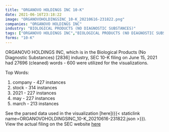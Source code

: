 ```yaml
---
title: "ORGANOVO HOLDINGS INC 10-K"
date: 2021-06-16T23:18:22
image: "ORGANOVOHOLDINGSINC_10-K_20210616-231822.png"
companies: "ORGANOVO HOLDINGS INC"
industry: "BIOLOGICAL PRODUCTS (NO DIAGNOSTIC SUBSTANCES)"
tags: ["ORGANOVO HOLDINGS INC","BIOLOGICAL PRODUCTS (NO DIAGNOSTIC SUBSTANCES)","06-15-2021","10-K"]
forms: "10-K"
---
```

ORGANOVO HOLDINGS INC, which is in the Biological Products (No Diagnostic Substances) [2836] industry, SEC 10-K filing on June 15, 2021 had 27696 (cleaned) words - 600 were utilized for the visualizations.

Top Words:
1. company - 427 instances
2. stock - 314 instances
3. 2021 - 227 instances
4. may - 227 instances
5. march - 213 instances


See the parsed data used in the visualization [here]({{< staticlink name=ORGANOVOHOLDINGSINC_10-K_20210616-231822.json >}}).  
View the actual filing on the SEC website [here](https://www.sec.gov/Archives/edgar/data/1497253/0001564590-21-032980.txt)